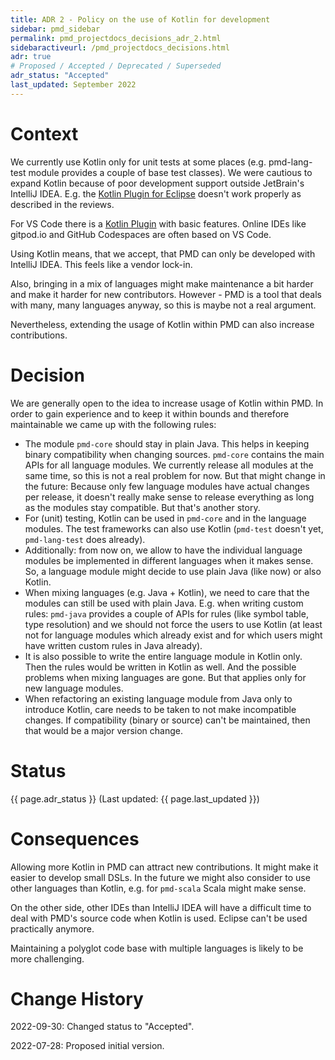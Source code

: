 ```yaml
---
title: ADR 2 - Policy on the use of Kotlin for development
sidebar: pmd_sidebar
permalink: pmd_projectdocs_decisions_adr_2.html
sidebaractiveurl: /pmd_projectdocs_decisions.html
adr: true
# Proposed / Accepted / Deprecated / Superseded
adr_status: "Accepted"
last_updated: September 2022
---
```


# Context

We currently use Kotlin only for unit tests at some places (e.g. pmd-lang-test module provides a couple of base
test classes). We were cautious to expand Kotlin because of poor development support outside JetBrain's
IntelliJ IDEA. E.g. the [Kotlin Plugin for Eclipse](https://marketplace.eclipse.org/content/kotlin-plugin-eclipse)
doesn't work properly as described in the reviews.

For VS Code there is a [Kotlin Plugin](https://marketplace.visualstudio.com/items?itemName=mathiasfrohlich.Kotlin)
with basic features. Online IDEs like gitpod.io and GitHub Codespaces are often based on VS Code.

Using Kotlin means, that we accept, that PMD can only be developed with IntelliJ IDEA. This feels like a vendor lock-in.

Also, bringing in a mix of languages might make maintenance a bit harder and make it harder for new contributors.
However - PMD is a tool that deals with many, many languages anyway, so this is maybe not a real argument.

Nevertheless, extending the usage of Kotlin within PMD can also increase contributions.

# Decision

We are generally open to the idea to increase usage of Kotlin within PMD. In order to gain experience
and to keep it within bounds and therefore maintainable we came up with the following rules:

* The module `pmd-core` should stay in plain Java. This helps in keeping binary compatibility when changing sources.
  `pmd-core` contains the main APIs for all language modules. We currently release all modules at the same time,
  so this is not a real problem for now. But that might change in the future: Because only few language modules have
  actual changes per release, it doesn't really make sense to release everything as long as the modules stay
  compatible. But that's another story.
* For (unit) testing, Kotlin can be used in `pmd-core` and in the language modules. The test frameworks can also
  use Kotlin (`pmd-test` doesn't yet, `pmd-lang-test` does already).
* Additionally: from now on, we allow to have the individual language modules be implemented in different languages
  when it makes sense. So, a language module might decide to use plain Java (like now) or also Kotlin.
* When mixing languages (e.g. Java + Kotlin), we need to care that the modules can still be used with plain Java.
  E.g. when writing custom rules: `pmd-java` provides a couple of APIs for rules (like symbol table, type resolution)
  and we should not force the users to use Kotlin (at least not for language modules which already exist and
  for which users might have written custom rules in Java already).
* It is also possible to write the entire language module in Kotlin only. Then the rules would be written in Kotlin
  as well. And the possible problems when mixing languages are gone. But that applies only for new language modules.
* When refactoring an existing language module from Java only to introduce Kotlin, care needs to be taken to
  not make incompatible changes. If compatibility (binary or source) can't be maintained, then that would be a
  major version change.

# Status

{{ page.adr_status }} (Last updated: {{ page.last_updated }})

# Consequences

Allowing more Kotlin in PMD can attract new contributions. It might make it easier to develop small DSLs.
In the future we might also consider to use other languages than Kotlin, e.g. for `pmd-scala` Scala might make sense.

On the other side, other IDEs than IntelliJ IDEA will have a difficult time to deal with PMD's source code
when Kotlin is used. Eclipse can't be used practically anymore.

Maintaining a polyglot code base with multiple languages is likely to be more challenging.

# Change History

2022-09-30: Changed status to "Accepted".

2022-07-28: Proposed initial version.

